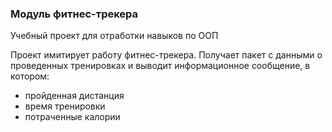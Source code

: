 ### Модуль фитнес-трекера
Учебный проект для отработки навыков по ООП

Проект имитирует работу фитнес-трекера. Получает пакет с данными 
о проведенных тренировках и выводит информационное сообщение, в котором:

- пройденная дистанция
- время тренировки 
- потраченные калории